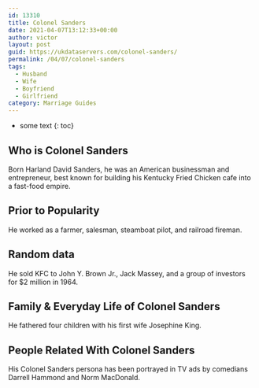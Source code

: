 ```yaml
---
id: 13310
title: Colonel Sanders
date: 2021-04-07T13:12:33+00:00
author: victor
layout: post
guid: https://ukdataservers.com/colonel-sanders/
permalink: /04/07/colonel-sanders
tags:
  - Husband
  - Wife
  - Boyfriend
  - Girlfriend
category: Marriage Guides
---
```


* some text
{: toc}


## Who is Colonel Sanders



Born Harland David Sanders, he was an American businessman and entrepreneur, best known for building his Kentucky Fried Chicken cafe into a fast-food empire.

                
                
                
## Prior to Popularity



He worked as a farmer, salesman, steamboat pilot, and railroad fireman.

                
                
                
## Random data



He sold KFC to John Y. Brown Jr., Jack Massey, and a group of investors for $2 million in 1964.

                
                
                
## Family & Everyday Life of Colonel Sanders



He fathered four children with his first wife Josephine King.

                
                
                
## People Related With Colonel Sanders



His Colonel Sanders persona has been portrayed in TV ads by comedians Darrell Hammond and Norm MacDonald.

                
              
            
          
          
          